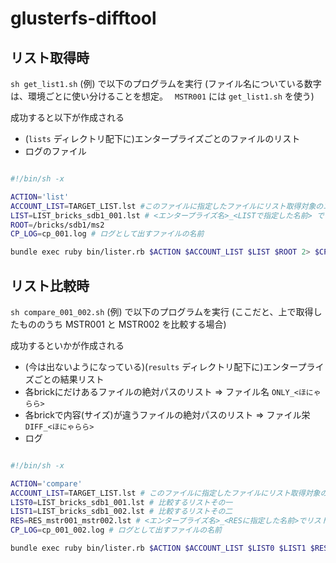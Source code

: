 # glusterfs-difftool

## リスト取得時

`sh get_list1.sh` (例) で以下のプログラムを実行
(ファイル名についている数字は、環境ごとに使い分けることを想定。　 `MSTR001` には `get_list1.sh` を使う)

成功すると以下が作成される

- (`lists` ディレクトリ配下に)エンタープライズごとのファイルのリスト
- ログのファイル

```bash:get_list1.sh

#!/bin/sh -x

ACTION='list'
ACCOUNT_LIST=TARGET_LIST.lst #このファイルに指定したファイルにリスト取得対象のエンタープライズ名を記しておく
LIST=LIST_bricks_sdb1_001.lst # <エンタープライズ名>_<LISTで指定した名前> でリストが作られていく
ROOT=/bricks/sdb1/ms2
CP_LOG=cp_001.log # ログとして出すファイルの名前

bundle exec ruby bin/lister.rb $ACTION $ACCOUNT_LIST $LIST $ROOT 2> $CP_LOG
```

## リスト比較時

`sh compare_001_002.sh` (例) で以下のプログラムを実行
(ここだと、上で取得したもののうち MSTR001 と MSTR002 を比較する場合)

成功するといかが作成される

- (今は出ないようになっている)(`results` ディレクトリ配下に)エンタープライズごとの結果リスト
- 各brickにだけあるファイルの絶対パスのリスト => ファイル名 `ONLY_<ほにゃらら>`
- 各brickで内容(サイズ)が違うファイルの絶対パスのリスト => ファイル栄 `DIFF_<ほにゃらら>`
- ログ

```bash:compare_001_002.sh

#!/bin/sh -x

ACTION='compare'
ACCOUNT_LIST=TARGET_LIST.lst # このファイルに指定したファイルにリスト取得対象のエンタープライズ名を記しておく
LIST0=LIST_bricks_sdb1_001.lst # 比較するリストその一
LIST1=LIST_bricks_sdb1_002.lst # 比較するリストその二
RES=RES_mstr001_mstr002.lst # <エンタープライズ名>_<RESに指定した名前>でリストが作られていく
CP_LOG=cp_001_002.log # ログとして出すファイルの名前

bundle exec ruby bin/lister.rb $ACTION $ACCOUNT_LIST $LIST0 $LIST1 $RES 2> $CP_LOG
```
